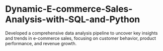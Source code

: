 # Dynamic-E-commerce-Sales-Analysis-with-SQL-and-Python
Developed a comprehensive data analysis pipeline to uncover key insights and trends in e-commerce sales, focusing on customer behavior, product performance, and revenue growth.
